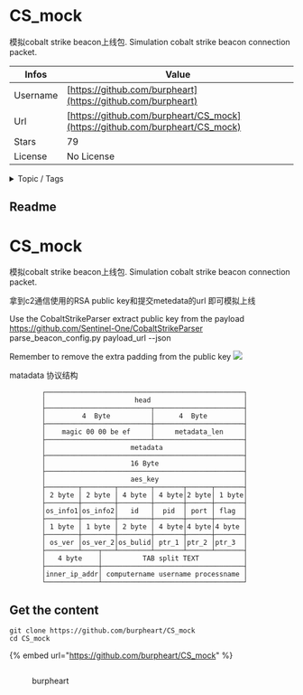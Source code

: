 # CS_mock

模拟cobalt strike beacon上线包. Simulation cobalt strike beacon connection packet.

| Infos    | Value                                                              |
| -------- | -------------------------------------------------------------------|
| Username | [https://github.com/burpheart](https://github.com/burpheart) |
| Url      | [https://github.com/burpheart/CS_mock](https://github.com/burpheart/CS_mock)                                               |
| Stars    | 79                                                          |
| License  | No License                                                        |

<details>

<summary>Topic / Tags</summary>

* cobalt-strike* cve-2021-36798* cve-2022-39197

</details>

## Readme

# CS_mock
模拟cobalt strike beacon上线包.  Simulation cobalt strike beacon connection packet.

拿到c2通信使用的RSA public key和提交metedata的url 即可模拟上线

Use the CobaltStrikeParser extract public key from the payload https://github.com/Sentinel-One/CobaltStrikeParser  parse_beacon_config.py payload_url --json

Remember to remove the extra padding from the public key
![](CSMOCK.png)


matadata 协议结构

``` 
        ┌─────────────────────────────────────────────────┐
        │                      head                       │
        ├──────────────────────────┬──────────────────────┤
        │         4  Byte          │      4  Byte         │
        ├──────────────────────────┼──────────────────────┤
        │    magic 00 00 be ef     │     metadata_len     │
        ├──────────────────────────┴──────────────────────┤
        │                     metadata                    │
        ├─────────────────────────────────────────────────┤
        │                     16 Byte                     │
        ├─────────────────────────────────────────────────┤
        │                     aes_key                     │
        ├────────┬────────┬────────┬───────┬──────┬───────┤
        │ 2 byte │ 2 byte │ 4 byte │ 4 byte│2 byte│ 1 byte│
        ├────────┼────────┼────────┼───────┼──────┼───────┤
        │os_info1│os_info2│   id   │  pid  │ port │ flag  │
        ├────────┼────────┼────────┼───────┼──────┼───────┤
        │ 1 byte │ 1 byte │ 2 byte │ 4 byte│4 byte│4 byte │
        ├────────┼────────┼────────┼───────┼──────┼───────┤
        │ os_ver │os_ver_2│os_bulid│ ptr_1 │ptr_2 │ptr_3  │
        ├────────┴────┬───┴────────┴───────┴──────┴───────┤
        │   4 byte    │          TAB split TEXT           │
        ├─────────────┼───────────────────────────────────┤
        │inner_ip_addr│ computername username processname │
        └─────────────┴───────────────────────────────────┘

```



## Get the content

```
git clone https://github.com/burpheart/CS_mock
cd CS_mock
```

{% embed url="https://github.com/burpheart/CS_mock" %}

<figure><img src="https://avatars.githubusercontent.com/u/35721255?v=4" alt=""><figcaption><p>burpheart</p></figcaption></figure>
